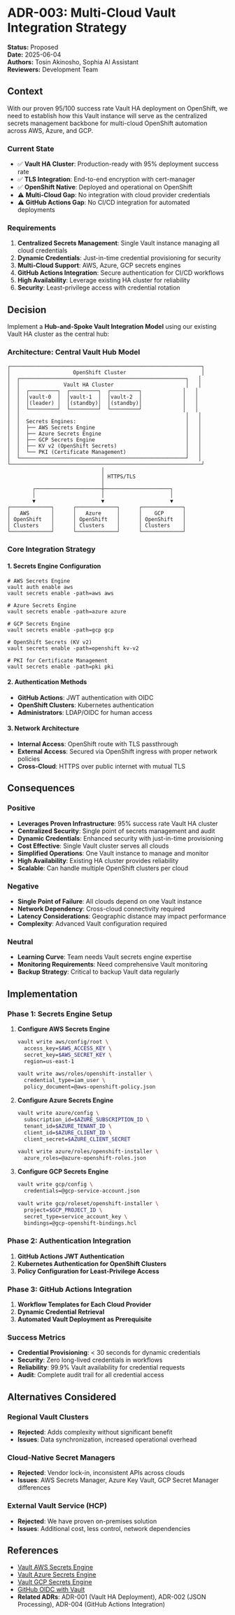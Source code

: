 # ADR-003: Multi-Cloud Vault Integration Strategy

**Status:** Proposed  
**Date:** 2025-06-04  
**Authors:** Tosin Akinosho, Sophia AI Assistant  
**Reviewers:** Development Team  

## Context

With our proven 95/100 success rate Vault HA deployment on OpenShift, we need to establish how this Vault instance will serve as the centralized secrets management backbone for multi-cloud OpenShift automation across AWS, Azure, and GCP.

### Current State
- ✅ **Vault HA Cluster**: Production-ready with 95% deployment success rate
- ✅ **TLS Integration**: End-to-end encryption with cert-manager
- ✅ **OpenShift Native**: Deployed and operational on OpenShift
- ⚠️ **Multi-Cloud Gap**: No integration with cloud provider credentials
- ⚠️ **GitHub Actions Gap**: No CI/CD integration for automated deployments

### Requirements
1. **Centralized Secrets Management**: Single Vault instance managing all cloud credentials
2. **Dynamic Credentials**: Just-in-time credential provisioning for security
3. **Multi-Cloud Support**: AWS, Azure, GCP secrets engines
4. **GitHub Actions Integration**: Secure authentication for CI/CD workflows
5. **High Availability**: Leverage existing HA cluster for reliability
6. **Security**: Least-privilege access with credential rotation

## Decision

Implement a **Hub-and-Spoke Vault Integration Model** using our existing Vault HA cluster as the central hub:

### Architecture: Central Vault Hub Model

```
┌─────────────────────────────────────────────────────────────┐
│                    OpenShift Cluster                        │
│  ┌─────────────────────────────────────────────────────┐   │
│  │              Vault HA Cluster                       │   │
│  │  ┌─────────┐  ┌─────────┐  ┌─────────┐             │   │
│  │  │vault-0  │  │vault-1  │  │vault-2  │             │   │
│  │  │(leader) │  │(standby)│  │(standby)│             │   │
│  │  └─────────┘  └─────────┘  └─────────┘             │   │
│  │                                                     │   │
│  │  Secrets Engines:                                   │   │
│  │  ├── AWS Secrets Engine                             │   │
│  │  ├── Azure Secrets Engine                           │   │
│  │  ├── GCP Secrets Engine                             │   │
│  │  ├── KV v2 (OpenShift Secrets)                      │   │
│  │  └── PKI (Certificate Management)                   │   │
│  └─────────────────────────────────────────────────────┘   │
└─────────────────────────────────────────────────────────────┘
                              │
                              │ HTTPS/TLS
                              │
        ┌─────────────────────┼─────────────────────┐
        │                     │                     │
        ▼                     ▼                     ▼
┌─────────────┐      ┌─────────────┐      ┌─────────────┐
│   AWS       │      │   Azure     │      │    GCP      │
│ OpenShift   │      │ OpenShift   │      │ OpenShift   │
│ Clusters    │      │ Clusters    │      │ Clusters    │
└─────────────┘      └─────────────┘      └─────────────┘
```

### Core Integration Strategy

#### 1. **Secrets Engine Configuration**
```hcl
# AWS Secrets Engine
vault auth enable aws
vault secrets enable -path=aws aws

# Azure Secrets Engine  
vault secrets enable -path=azure azure

# GCP Secrets Engine
vault secrets enable -path=gcp gcp

# OpenShift Secrets (KV v2)
vault secrets enable -path=openshift kv-v2

# PKI for Certificate Management
vault secrets enable -path=pki pki
```

#### 2. **Authentication Methods**
- **GitHub Actions**: JWT authentication with OIDC
- **OpenShift Clusters**: Kubernetes authentication
- **Administrators**: LDAP/OIDC for human access

#### 3. **Network Architecture**
- **Internal Access**: OpenShift route with TLS passthrough
- **External Access**: Secured via OpenShift ingress with proper network policies
- **Cross-Cloud**: HTTPS over public internet with mutual TLS

## Consequences

### Positive
- **Leverages Proven Infrastructure**: 95% success rate Vault HA cluster
- **Centralized Security**: Single point of secrets management and audit
- **Dynamic Credentials**: Enhanced security with just-in-time provisioning
- **Cost Effective**: Single Vault cluster serves all clouds
- **Simplified Operations**: One Vault instance to manage and monitor
- **High Availability**: Existing HA cluster provides reliability
- **Scalable**: Can handle multiple OpenShift clusters per cloud

### Negative
- **Single Point of Failure**: All clouds depend on one Vault instance
- **Network Dependency**: Cross-cloud connectivity required
- **Latency Considerations**: Geographic distance may impact performance
- **Complexity**: Advanced Vault configuration required

### Neutral
- **Learning Curve**: Team needs Vault secrets engine expertise
- **Monitoring Requirements**: Need comprehensive Vault monitoring
- **Backup Strategy**: Critical to backup Vault data regularly

## Implementation

### Phase 1: Secrets Engine Setup
1. **Configure AWS Secrets Engine**
   ```bash
   vault write aws/config/root \
     access_key=$AWS_ACCESS_KEY \
     secret_key=$AWS_SECRET_KEY \
     region=us-east-1
   
   vault write aws/roles/openshift-installer \
     credential_type=iam_user \
     policy_document=@aws-openshift-policy.json
   ```

2. **Configure Azure Secrets Engine**
   ```bash
   vault write azure/config \
     subscription_id=$AZURE_SUBSCRIPTION_ID \
     tenant_id=$AZURE_TENANT_ID \
     client_id=$AZURE_CLIENT_ID \
     client_secret=$AZURE_CLIENT_SECRET
   
   vault write azure/roles/openshift-installer \
     azure_roles=@azure-openshift-roles.json
   ```

3. **Configure GCP Secrets Engine**
   ```bash
   vault write gcp/config \
     credentials=@gcp-service-account.json
   
   vault write gcp/roleset/openshift-installer \
     project=$GCP_PROJECT_ID \
     secret_type=service_account_key \
     bindings=@gcp-openshift-bindings.hcl
   ```

### Phase 2: Authentication Integration
1. **GitHub Actions JWT Authentication**
2. **Kubernetes Authentication for OpenShift Clusters**
3. **Policy Configuration for Least-Privilege Access**

### Phase 3: GitHub Actions Integration
1. **Workflow Templates for Each Cloud Provider**
2. **Dynamic Credential Retrieval**
3. **Automated Vault Deployment as Prerequisite**

### Success Metrics
- **Credential Provisioning**: < 30 seconds for dynamic credentials
- **Security**: Zero long-lived credentials in workflows
- **Reliability**: 99.9% Vault availability for credential requests
- **Audit**: Complete audit trail for all credential access

## Alternatives Considered

### Regional Vault Clusters
- **Rejected**: Adds complexity without significant benefit
- **Issues**: Data synchronization, increased operational overhead

### Cloud-Native Secret Managers
- **Rejected**: Vendor lock-in, inconsistent APIs across clouds
- **Issues**: AWS Secrets Manager, Azure Key Vault, GCP Secret Manager differences

### External Vault Service (HCP)
- **Rejected**: We have proven on-premises solution
- **Issues**: Additional cost, less control, network dependencies

## References

- [Vault AWS Secrets Engine](https://developer.hashicorp.com/vault/docs/secrets/aws)
- [Vault Azure Secrets Engine](https://developer.hashicorp.com/vault/docs/secrets/azure)
- [Vault GCP Secrets Engine](https://developer.hashicorp.com/vault/docs/secrets/gcp)
- [GitHub OIDC with Vault](https://docs.github.com/en/actions/deployment/security-hardening-your-deployments/about-security-hardening-with-openid-connect)
- **Related ADRs**: ADR-001 (Vault HA Deployment), ADR-002 (JSON Processing), ADR-004 (GitHub Actions Integration)
